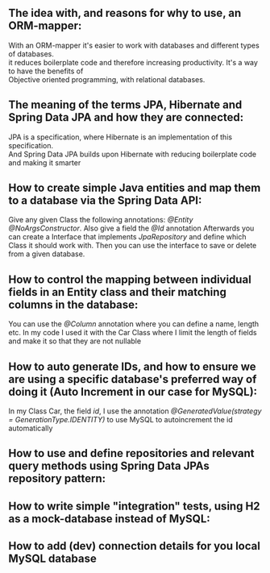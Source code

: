 ## The idea with, and reasons for why to use, an ORM-mapper:

With an ORM-mapper it's easier to work with databases and different types of databases.   
it reduces boilerplate code and therefore increasing productivity. It's a way to have the benefits of   
Objective oriented programming, with relational databases.


## The meaning of the terms JPA, Hibernate and Spring Data JPA and how they are connected:


JPA is a specification, where Hibernate is an implementation of this specification.  
And Spring Data JPA builds upon Hibernate with reducing boilerplate code and making it smarter



## How to create simple Java entities and map them to a database via the Spring Data API:

Give any given Class the following annotations: *@Entity @NoArgsConstructor*.
Also give a field the *@Id* annotation
Afterwards you can create a Interface that implements *JpaRepository* and define which Class it should work with.
Then you can use the interface to save or delete from a given database.


## **How to control the mapping between individual fields in an Entity class and their matching columns in the database:**

You can use the *@Column* annotation where you can define a name, length etc.
In my code I used it with the Car Class where I limit the length of fields and make it so that they are not nullable

## **How to auto generate IDs, and how to ensure we are using a specific database's preferred way of doing it (Auto Increment in our case for MySQL):**

In my Class Car, the field *id*, I use the annotation *@GeneratedValue(strategy = GenerationType.IDENTITY)* to use MySQL to autoincrement the id automatically

## **How to use and define repositories and relevant query methods using Spring Data JPAs repository pattern:**

## How to write simple "integration" tests, using H2 as a mock-database instead of MySQL:

## How to add (dev) connection details for you local MySQL database